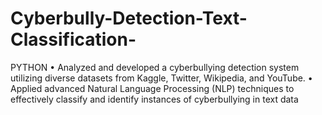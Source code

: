 # Cyberbully-Detection-Text-Classification-
PYTHON
• Analyzed and developed a cyberbullying detection system utilizing diverse datasets from Kaggle, Twitter, Wikipedia, and YouTube. 
• Applied advanced Natural Language Processing (NLP) techniques to effectively classify and identify instances of cyberbullying in text data
